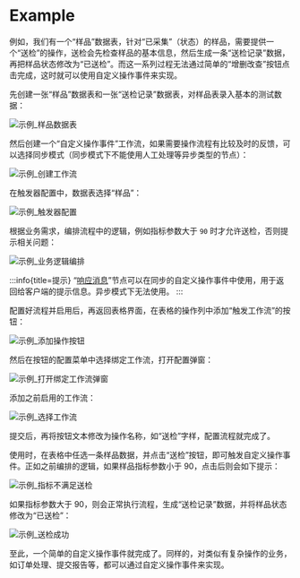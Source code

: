 # Example

例如，我们有一个“样品”数据表，针对“已采集”（状态）的样品，需要提供一个“送检”的操作，送检会先检查样品的基本信息，然后生成一条“送检记录”数据，再把样品状态修改为“已送检”。而这一系列过程无法通过简单的“增删改查”按钮点击完成，这时就可以使用自定义操作事件来实现。

先创建一张“样品”数据表和一张“送检记录”数据表，对样品表录入基本的测试数据：

![示例_样品数据表](https://static-docs.nocobase.com/20240509172234.png)

然后创建一个“自定义操作事件”工作流，如果需要操作流程有比较及时的反馈，可以选择同步模式（同步模式下不能使用人工处理等异步类型的节点）：

![示例_创建工作流](https://static-docs.nocobase.com/20240509173106.png)

在触发器配置中，数据表选择“样品”：

![示例_触发器配置](https://static-docs.nocobase.com/20240509173148.png)

根据业务需求，编排流程中的逻辑，例如指标参数大于 `90` 时才允许送检，否则提示相关问题：

![示例_业务逻辑编排](https://static-docs.nocobase.com/20240509174159.png)

:::info{title=提示}
“[响应消息](../../nodes/response-message.md)”节点可以在同步的自定义操作事件中使用，用于返回给客户端的提示信息。异步模式下无法使用。
:::

配置好流程并启用后，再返回表格界面，在表格的操作列中添加“触发工作流”的按钮：

![示例_添加操作按钮](https://static-docs.nocobase.com/20240509174525.png)

然后在按钮的配置菜单中选择绑定工作流，打开配置弹窗：

![示例_打开绑定工作流弹窗](https://static-docs.nocobase.com/20240509174633.png)

添加之前启用的工作流：

![示例_选择工作流](https://static-docs.nocobase.com/20240509174723.png)

提交后，再将按钮文本修改为操作名称，如“送检”字样，配置流程就完成了。

使用时，在表格中任选一条样品数据，并点击“送检”按钮，即可触发自定义操作事件。正如之前编排的逻辑，如果样品指标参数小于 90，点击后则会如下提示：

![示例_指标不满足送检](https://static-docs.nocobase.com/20240509175026.png)

如果指标参数大于 90，则会正常执行流程，生成“送检记录”数据，并将样品状态修改为“已送检”：

![示例_送检成功](https://static-docs.nocobase.com/20240509175247.png)

至此，一个简单的自定义操作事件就完成了。同样的，对类似有复杂操作的业务，如订单处理、提交报告等，都可以通过自定义操作事件来实现。

